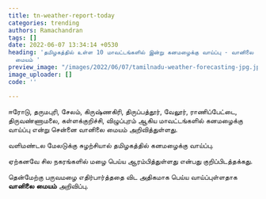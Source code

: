 ```yaml
---
title: tn-weather-report-today
categories: trending
authors: Ramachandran
tags: []
date: 2022-06-07 13:34:14 +0530
heading: 'தமிழகத்தில் உள்ள 10 மாவட்டங்களில் இன்று கனமழைக்கு வாய்ப்பு - வானிலை ஆய்வு
  மையம் '
preview_image: "/images/2022/06/07/tamilnadu-weather-forecasting-jpg.jpeg"
image_uploader: []
code: ''

---
```

ஈரோடு, தருமபுரி, சேலம், கிருஷ்ணகிரி, திருப்பத்தூர், வேலூர், ராணிப்பேட்டை, திருவண்ணாமலை, கள்ளக்குறிச்சி, விழுப்புரம் ஆகிய மாவட்டங்களில் கனமழைக்கு வாய்ப்பு என்று சென்னை வானிலை மையம் அறிவித்துள்ளது.

வளிமண்டல மேலடுக்கு சுழற்சியால் தமிழகத்தில் கனமழைக்கு வாய்ப்பு.

ஏற்கனவே சில நகரங்களில் மழை பெய்ய ஆரம்பித்துள்ளது என்பது குறிப்பிடத்தக்கது.

தென்மேற்கு பருவமழை எதிர்பார்த்ததை விட அதிகமாக பெய்ய வாய்ப்புள்ளதாக **வானிலை** **மையம்** அறிவிப்பு.
